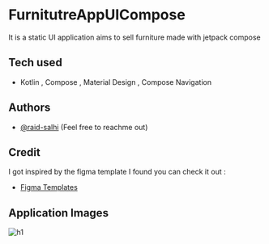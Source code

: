 # FurnitutreAppUICompose

It is a static UI application aims to sell furniture made with jetpack compose 

## Tech used

- Kotlin , Compose , Material Design , Compose Navigation
## Authors

- [@raid-salhi](https://www.github.com/raid-salhi) (Feel free to reachme out)

## Credit
I got inspired by the figma template I found you can check it out :
- [Figma Templates](https://www.figma.com/community/file/1098302751631750627/Furniture)

## Application Images

![h1](https://github.com/raid-salhi/FournitutreAppUICompose/assets/118809948/22ba338a-9970-41b3-9162-2d1eb10f21fa)
